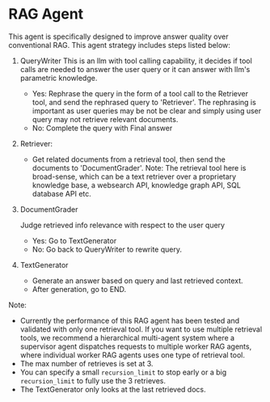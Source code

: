 # RAG Agent

This agent is specifically designed to improve answer quality over conventional RAG.
This agent strategy includes steps listed below:

1. QueryWriter
   This is an llm with tool calling capability, it decides if tool calls are needed to answer the user query or it can answer with llm's parametric knowledge.

   - Yes: Rephrase the query in the form of a tool call to the Retriever tool, and send the rephrased query to 'Retriever'. The rephrasing is important as user queries may be not be clear and simply using user query may not retrieve relevant documents.
   - No: Complete the query with Final answer

2. Retriever:

   - Get related documents from a retrieval tool, then send the documents to 'DocumentGrader'. Note: The retrieval tool here is broad-sense, which can be a text retriever over a proprietary knowledge base, a websearch API, knowledge graph API, SQL database API etc.

3. DocumentGrader

   Judge retrieved info relevance with respect to the user query
   - Yes: Go to TextGenerator
   - No: Go back to QueryWriter to rewrite query.

4. TextGenerator
   - Generate an answer based on query and last retrieved context.
   - After generation, go to END.

Note:

- Currently the performance of this RAG agent has been tested and validated with only one retrieval tool. If you want to use multiple retrieval tools, we recommend a hierarchical multi-agent system where a supervisor agent dispatches requests to multiple worker RAG agents, where individual worker RAG agents uses one type of retrieval tool.
- The max number of retrieves is set at 3.
- You can specify a small `recursion_limit` to stop early or a big `recursion_limit` to fully use the 3 retrieves.
- The TextGenerator only looks at the last retrieved docs.
